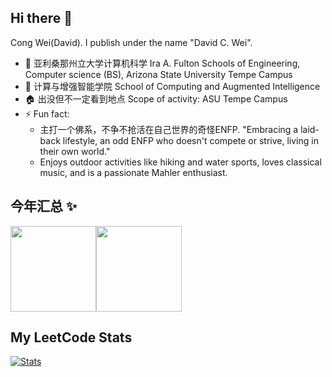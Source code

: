 ## Hi there 👋

Cong Wei(David). I publish under the name "David C. Wei". 

- 🔭 亚利桑那州立大学计算机科学 Ira A. Fulton Schools of Engineering, Computer science (BS), Arizona State University Tempe Campus
- 🌱 计算与增强智能学院  School of Computing and Augmented Intelligence
- 🏠 出没但不一定看到地点 Scope of activity: ASU Tempe Campus
- ⚡ Fun fact:
  * 主打一个佛系，不争不抢活在自己世界的奇怪ENFP. "Embracing a laid-back lifestyle, an odd ENFP who doesn't compete or strive, living in their own world."
  * Enjoys outdoor activities like hiking and water sports, loves classical music, and is a passionate Mahler enthusiast.

## 今年汇总 ✨

<img align="" height="137px" src="https://github-readme-stats.vercel.app/api?username=Yiyongwei1216&hide_title=true&hide_border=true&show_icons=true&include_all_commits=true&line_height=21&bg_color=0,EC6C6C,FFD479,FFFC79,73FA79&theme=graywhite&locale=cn" /><img align="" height="137px" src="https://github-readme-stats.vercel.app/api/top-langs/?username=Yiyongwei1216&hide_title=true&hide_border=true&layout=compact&bg_color=0,73FA79,73FDFF,D783FF&theme=graywhite&locale=cn" />  


## My LeetCode Stats

<a href="https://leetcode.com/Yiyongwei1216/">
  <img alt="Stats" src="https://leetcard.jacoblin.cool/Yiyongwei1216?theme=light&font=JetBrains%20Mono&ext=heatmap">
</a>
